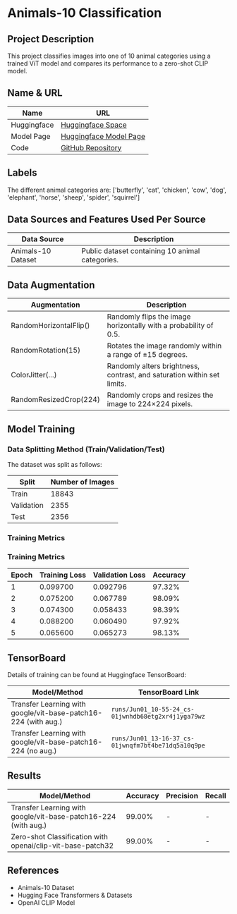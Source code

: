 
# Animals-10 Classification

## Project Description
This project classifies images into one of 10 animal categories using a trained ViT model and compares its performance to a zero-shot CLIP model.

## Name & URL

| Name           | URL                    |
|----------------|------------------------|
| Huggingface    | [Huggingface Space](https://huggingface.co/spaces/YourUsername/animals10-classifier) |
| Model Page     | [Huggingface Model Page](https://huggingface.co/YourUsername/animals10-vit) |
| Code           | [GitHub Repository](https://github.com/YourUsername/animals10-classifier) |

## Labels
The different animal categories are:
['butterfly', 'cat', 'chicken', 'cow', 'dog', 'elephant', 'horse', 'sheep', 'spider', 'squirrel']

## Data Sources and Features Used Per Source

| Data Source        | Description                                           |
|--------------------|-------------------------------------------------------|
| Animals-10 Dataset | Public dataset containing 10 animal categories.       |

## Data Augmentation

| Augmentation                 | Description                                                                 |
|-----------------------------|-----------------------------------------------------------------------------|
| RandomHorizontalFlip()      | Randomly flips the image horizontally with a probability of 0.5.            |
| RandomRotation(15)          | Rotates the image randomly within a range of ±15 degrees.                   |
| ColorJitter(...)            | Randomly alters brightness, contrast, and saturation within set limits.     |
| RandomResizedCrop(224)      | Randomly crops and resizes the image to 224×224 pixels.                     |

## Model Training

### Data Splitting Method (Train/Validation/Test)
The dataset was split as follows:

| Split      | Number of Images |
|------------|------------------|
| Train      | 18843            |
| Validation | 2355             |
| Test       | 2356             |

### Training Metrics

### Training Metrics

| Epoch | Training Loss | Validation Loss | Accuracy |
|-------|----------------|-----------------|----------|
| 1     | 0.099700       | 0.092796        | 97.32%   |
| 2     | 0.075200       | 0.067789        | 98.09%   |
| 3     | 0.074300       | 0.058433        | 98.39%   |
| 4     | 0.088200       | 0.060490        | 97.92%   |
| 5     | 0.065600       | 0.065273        | 98.13%   |

## TensorBoard

Details of training can be found at Huggingface TensorBoard:

| Model/Method                                                      | TensorBoard Link                        |
|------------------------------------------------------------------|-----------------------------------------|
| Transfer Learning with google/vit-base-patch16-224 (with aug.)   | `runs/Jun01_10-55-24_cs-01jwnhdb68etg2xr4j1yga79wz`                |
| Transfer Learning with google/vit-base-patch16-224 (no aug.)     | `runs/Jun01_13-16-37_cs-01jwnqfm7bt4be71dq5a10q9pe`                |

## Results

| Model/Method                                                  | Accuracy | Precision | Recall |
|---------------------------------------------------------------|----------|-----------|--------|
| Transfer Learning with google/vit-base-patch16-224 (with aug.) | 99.00%   | -         | -      |
| Zero-shot Classification with openai/clip-vit-base-patch32     | 99.00%   | -         | -      |


## References
- Animals-10 Dataset
- Hugging Face Transformers & Datasets
- OpenAI CLIP Model

